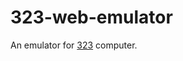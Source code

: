 # 323-web-emulator

An emulator for [323](https://conwaylife.com/forums/viewtopic.php?f=2&t=6808)
computer.
